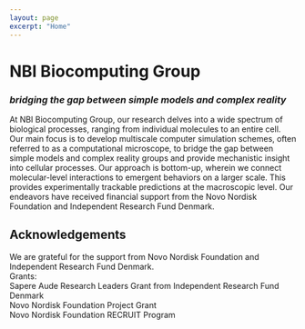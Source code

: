 ```yaml
---
layout: page
excerpt: "Home"
---
```



#  NBI Biocomputing Group
### *bridging the gap between simple models and complex reality*

At NBI Biocomputing Group, our research delves into a wide spectrum of biological processes, ranging from individual molecules to an entire cell. Our main focus is to develop multiscale computer simulation schemes, often referred to as a computational microscope, to bridge the gap between simple models and complex reality groups and provide mechanistic insight into cellular processes. Our approach is bottom-up, wherein we connect molecular-level interactions to emergent behaviors on a larger scale. This provides experimentally trackable predictions at the macroscopic level. Our endeavors have received financial support from the Novo Nordisk Foundation and Independent Research Fund Denmark.


## Acknowledgements

We are grateful for the support from Novo Nordisk Foundation and Independent Research Fund Denmark.<br /> 
Grants:<br />
Sapere Aude Research Leaders Grant from Independent Research Fund Denmark<br />
Novo Nordisk Foundation Project Grant<br />
Novo Nordisk Foundation RECRUIT Program<br />

